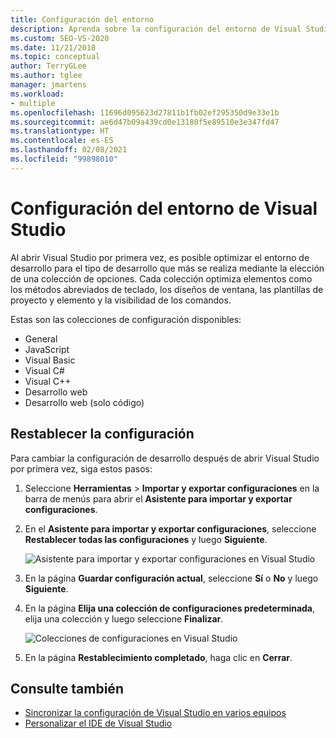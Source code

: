 ```yaml
---
title: Configuración del entorno
description: Aprenda sobre la configuración del entorno de Visual Studio y cómo ajustarla de forma óptima para el tipo de desarrollo que haga.
ms.custom: SEO-VS-2020
ms.date: 11/21/2018
ms.topic: conceptual
author: TerryGLee
ms.author: tglee
manager: jmartens
ms.workload:
- multiple
ms.openlocfilehash: 11696d095623d27811b1fb02ef295350d9e33e1b
ms.sourcegitcommit: ae6d47b09a439cd0e13180f5e89510e3e347fd47
ms.translationtype: HT
ms.contentlocale: es-ES
ms.lasthandoff: 02/08/2021
ms.locfileid: "99898010"
---
```

# <a name="environment-settings-for-visual-studio"></a>Configuración del entorno de Visual Studio

Al abrir Visual Studio por primera vez, es posible optimizar el entorno de desarrollo para el tipo de desarrollo que más se realiza mediante la elección de una colección de opciones. Cada colección optimiza elementos como los métodos abreviados de teclado, los diseños de ventana, las plantillas de proyecto y elemento y la visibilidad de los comandos.

Estas son las colecciones de configuración disponibles:

- General
- JavaScript
- Visual Basic
- Visual C#
- Visual C++
- Desarrollo web
- Desarrollo web (solo código)

## <a name="reset-settings"></a>Restablecer la configuración

Para cambiar la configuración de desarrollo después de abrir Visual Studio por primera vez, siga estos pasos:

1. Seleccione **Herramientas** > **Importar y exportar configuraciones** en la barra de menús para abrir el **Asistente para importar y exportar configuraciones**.

1. En el **Asistente para importar y exportar configuraciones**, seleccione **Restablecer todas las configuraciones** y luego **Siguiente**.

   ![Asistente para importar y exportar configuraciones en Visual Studio](media/reset-all-settings.png)

1. En la página **Guardar configuración actual**, seleccione **Sí** o **No** y luego **Siguiente**.

1. En la página **Elija una colección de configuraciones predeterminada**, elija una colección y luego seleccione **Finalizar**.

   ![Colecciones de configuraciones en Visual Studio](media/settings-collections.png)

1. En la página **Restablecimiento completado**, haga clic en **Cerrar**.

## <a name="see-also"></a>Consulte también

- [Sincronizar la configuración de Visual Studio en varios equipos](synchronized-settings-in-visual-studio.md)
- [Personalizar el IDE de Visual Studio](personalizing-the-visual-studio-ide.md)
